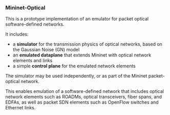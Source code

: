 ### Mininet-Optical

This is a prototype implementation of an emulator for packet optical software-defined networks.

It includes:

- a **simulator** for the transmission physics of optical networks, based on the Gaussian Noise (GN) model
- an **emulated dataplane** that extends Mininet with optical network elements and links
- a simple **control plane** for the emulated network elements

The simulator may be used independently, or as part of the Mininet packet-optical network.

This enables emulation of a software-defined network that includes optical network elements such as
ROADMs, optical transceivers, fiber spans, and EDFAs, as well as packet SDN elements such as
OpenFlow switches and Ethernet links.


